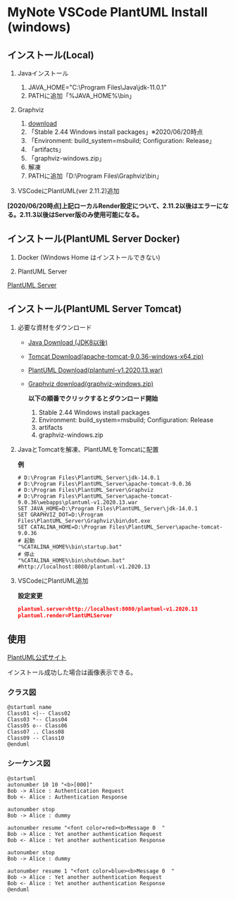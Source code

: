 # MyNote VSCode PlantUML Install (windows) #

## インストール(Local) ##

1. Javaインストール

   1. JAVA_HOME="C:\Program Files\Java\jdk-11.0.1"
   1. PATHに追加「%JAVA_HOME%\bin」

2. Graphviz

   1. [download](https://graphviz.org/download/)
   2. 「Stable 2.44 Windows install packages」※2020/06/20時点
   3. 「Environment: build_system=msbuild; Configuration: Release」
   4. 「artifacts」
   5. 「graphviz-windows.zip」
   6. 解凍
   7. PATHに追加「D:\Program Files\Graphviz\bin」

3. VSCodeにPlantUML(ver 2.11.2)追加

**[2020/06/20時点]上記ローカルRender設定について、2.11.2以後はエラーになる。2.11.3以後はServer版のみ使用可能になる。**

## インストール(PlantUML Server Docker) ##

1. Docker (Windows Home はインストールできない)

1. PlantUML Server

[PlantUML Server](https://github.com/plantuml/plantuml-server)

## インストール(PlantUML Server Tomcat) ##

1. 必要な資材をダウンロード

   * [Java Download (JDK8以後)](http://jdk.java.net/)

   * [Tomcat Download(apache-tomcat-9.0.36-windows-x64.zip)](https://tomcat.apache.org/download-90.cgi)

   * [PlantUML Download(plantuml-v1.2020.13.war)](https://github.com/plantuml/plantuml-server/releases)

   * [Graphviz download(graphviz-windows.zip)](https://graphviz.org/download/)

     **以下の順番でクリックするとダウンロード開始**
       1. Stable 2.44 Windows install packages
       1. Environment: build_system=msbuild; Configuration: Release
       1. artifacts
       1. graphviz-windows.zip

1. JavaとTomcatを解凍、PlantUMLをTomcatに配置

   **例**

   ~~~dosbatch
   # D:\Program Files\PlantUML_Server\jdk-14.0.1
   # D:\Program Files\PlantUML_Server\apache-tomcat-9.0.36
   # D:\Program Files\PlantUML_Server\Graphviz
   # D:\Program Files\PlantUML_Server\apache-tomcat-9.0.36\webapps\plantuml-v1.2020.13.war
   SET JAVA_HOME=D:\Program Files\PlantUML_Server\jdk-14.0.1
   SET GRAPHVIZ_DOT=D:\Program Files\PlantUML_Server\Graphviz\bin\dot.exe
   SET CATALINA_HOME=D:\Program Files\PlantUML_Server\apache-tomcat-9.0.36
   # 起動
   "%CATALINA_HOME%\bin\startup.bat"
   # 停止
   "%CATALINA_HOME%\bin\shutdown.bat"
   #http://localhost:8080/plantuml-v1.2020.13
   ~~~

1. VSCodeにPlantUML追加

   **設定変更**

   ~~~json
   plantuml.server=http://localhost:8080/plantuml-v1.2020.13
   plantuml.render=PlantUMLServer
   ~~~

## 使用 ##

[PlantUML公式サイト](https://plantuml.com/ja/)

インストール成功した場合は画像表示できる。

### クラス図 ###

~~~plantuml
@startuml name
Class01 <|-- Class02
Class03 *-- Class04
Class05 o-- Class06
Class07 .. Class08
Class09 -- Class10
@enduml
~~~

### シーケンス図 ###

~~~plantuml
@startuml
autonumber 10 10 "<b>[000]"
Bob -> Alice : Authentication Request
Bob <- Alice : Authentication Response

autonumber stop
Bob -> Alice : dummy

autonumber resume "<font color=red><b>Message 0  "
Bob -> Alice : Yet another authentication Request
Bob <- Alice : Yet another authentication Response

autonumber stop
Bob -> Alice : dummy

autonumber resume 1 "<font color=blue><b>Message 0  "
Bob -> Alice : Yet another authentication Request
Bob <- Alice : Yet another authentication Response
@enduml
~~~
